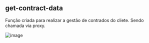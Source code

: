 ## get-contract-data

Função criada para realizar a gestão de contrados do cliete. Sendo chamada via proxy.

![image](https://github.com/joaoponcianoo/function-proxy/assets/115370264/9d5501c1-962f-45f2-96c3-3d7c443bc2b7)
